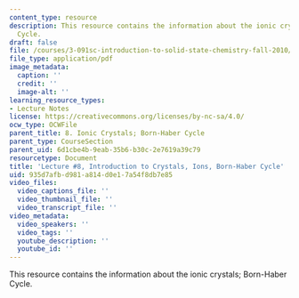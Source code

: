 ```yaml
---
content_type: resource
description: This resource contains the information about the ionic crystals; Born-Haber
  Cycle.
draft: false
file: /courses/3-091sc-introduction-to-solid-state-chemistry-fall-2010/935d7afbd981a814d0e17a54f8db7e85_MIT3_091SCF09_lec8.pdf
file_type: application/pdf
image_metadata:
  caption: ''
  credit: ''
  image-alt: ''
learning_resource_types:
- Lecture Notes
license: https://creativecommons.org/licenses/by-nc-sa/4.0/
ocw_type: OCWFile
parent_title: 8. Ionic Crystals; Born-Haber Cycle
parent_type: CourseSection
parent_uid: 6d1cbe4b-9eab-35b6-b30c-2e7619a39c79
resourcetype: Document
title: 'Lecture #8, Introduction to Crystals, Ions, Born-Haber Cycle'
uid: 935d7afb-d981-a814-d0e1-7a54f8db7e85
video_files:
  video_captions_file: ''
  video_thumbnail_file: ''
  video_transcript_file: ''
video_metadata:
  video_speakers: ''
  video_tags: ''
  youtube_description: ''
  youtube_id: ''
---
```

This resource contains the information about the ionic crystals; Born-Haber Cycle.